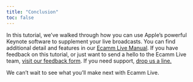 ```yaml
---
title: "Conclusion"
toc: false
---
```


In this tutorial, we’ve walked through how you can use Apple’s powerful Keynote software to supplement your live broadcasts. You can find additional detail and features in our [Ecamm Live Manual](/ecamm-live-manual). If you have feedback on this tutorial, or just want to send a hello to the Ecamm Live team, [visit our feedback form](/feedback/index). If you need support, [drop us a line.](//ecamm.com/support)


We can’t wait to see what you’ll make next with Ecamm Live.
